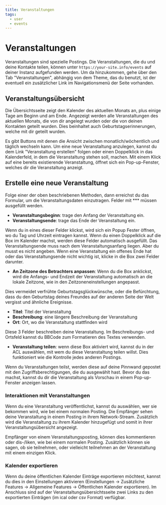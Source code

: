 ```yaml
---
title: Veranstaltungen
tags:
  - user
  - events
---
```

# Veranstaltungen

Veranstaltungen sind spezielle Postings.
Die Veranstaltungen, die du und deine Kontakte teilen, können unter `https://your-site.info/events` auf deiner Instanz aufgefunden werden.
Um da hinzukommen, gehe über den Tab "Veranstaltungen", abhängig von dem Theme, das du benutzt, ist der eventuell ein zusätzlicher Link im Navigationsmenü der Seite vorhanden.

## Veranstaltungsübersicht

Die Übersichtsseite zeigt den Kalender des aktuellen Monats an, plus einige Tage am Beginn und am Ende.
Angezeigt werden alle Veranstaltungen des aktuellen Monats, die von dir angelegt wurden oder die von deinen Kontakten geteilt wurden.
Dies beinhaltet auch Geburtstagserinnerungen, welche mit dir geteilt wurden.

Es gibt Buttons mit denen die Ansicht zwischen monatlich/wöchentlich und täglich wechseln kann.
Um eine neue Veranstaltung anzulegen, kannst du dem Link "Veranstaltung erstellen" folgen oder einen Doppelklick in das Kalenderfeld, in dem die Veranstaltung stehen soll, machen.
Mit einem Klick auf eine bereits existierende Veranstaltung, öffnet sich ein Pop-up-Fenster, welches dir die Veranstaltung anzeigt.

## Erstelle eine neue Veranstaltung

Folge einer der oben beschriebenen Methoden, dann erreichst du das Formular, um die Veranstaltungsdaten einzutragen. Felder mit *** müssen ausgefüllt werden.

* **Veranstaltungsbeginn**: trage den Anfang der Veranstaltung ein.
* **Veranstaltungsende**: trage das Ende der Veranstaltung ein.

Wenn du in eines dieser Felder klickst, wird sich ein Popup Fester öffnen, wo du Tag und Uhrzeit eintragen kannst.
Wenn du einen Doppelklick auf die Box im Kalender machst, werden diese Felder automatisch ausgefüllt.
Das Veranstaltungsende muss nach dem Veranstaltungsanfang liegen.
Aber du musst es nicht angeben. Wenn eine Veranstaltung ein offenes Ende hat oder das Veranstaltungsende nicht wichtig ist, klicke in die Box zwei Felder darunter.

* **An Zeitzone des Betrachters anpassen**: Wenn du die Box anklickst, wird die Anfangs- und Endzeit der Veranstaltung automatisch an die lokale Zeitzone, wie in den Zeitzoneneinstellungen angepasst.

Dies vermeidet verfrühte Geburtstagsglückwünsche, oder die Befürchtung, dass du den Geburtstag deines Freundes auf der anderen Seite der Welt vergisst und ähnliche Ereignisse.

* **Titel**: Titel der Veranstaltung
* **Beschreibung**: eine längere Beschreibung der Veranstaltung
* **Ort**: Ort, wo die Veranstaltung stattfinden wird

Diese 3 Felder beschreiben deine Veranstaltung.
Im Beschreibungs- und Ortsfeld kannst du BBCode zum Formatieren des Textes verwenden.

* **Veranstaltung teilen**: wenn diese Box aktiviert wird, kannst du in der ACL auswählen, mit wem du diese Veranstaltung teilen willst. Dies funktioniert wie die Kontrolle jedes anderen Postings.

Wenn du Veranstaltungen teilst, werden diese auf deine Pinnwand gepostet mit den Zugriffsberechtigungen, die du ausgewählt hast. Bevor du das machst, kannst du dir die Veranstaltung als Vorschau in einem Pop-up-Fenster anzeigen lassen.

### Interaktionen mit Veranstaltungen

Wenn du eine Veranstaltung veröffentlichst, kannst du auswählen, wer sie bekommen wird, wie bei einem normalen Posting.
Die Empfänger sehen deine Veranstaltung in einem Posting in ihrem Network-Stream.
Zusätzlich wird die Veranstaltung zu ihrem Kalender hinzugefügt und somit in ihrer Veranstaltungsübersicht angezeigt.

Empfänger von einem Veranstaltungsposting, können dies kommentieren oder dis-/liken, wie bei einem normalen Posting.
Zusätzlich können sie sagen, ob sie teilnehmen, oder vielleicht teilnehmen an der Veranstaltung mit einem einzigen Klick.

### Kalender exportieren

Wenn du deine öffentlichen Kalender Einträge exportieren möchtest, kannst du dies in den Einstellungen aktivieren (Einstellungen → Zusätzliche Features → Allgemeine Features → Öffentlichen Kalender exportieren).
Im Anschluss sind auf der Veranstaltungsübersichtsseite zwei Links zu den exportierten Einträgen (im ical oder csv Format) verfügbar.
